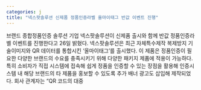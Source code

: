```yaml
---
categories: j
title: "넥스팟솔루션 신제품 정품인증라벨 올마이태그 반값 이벤트 진행"
---
```

브랜드 종합정품인증 솔루션 기업 넥스팟솔루션이 신제품 출시와 함께 반값 정품인증라벨 이벤트를 진행한다고 26일 밝혔다. 넥스팟솔루션은 최근 자체특수제작 복제방지 기술이미지와 QR 데이터를 통합시킨 ‘올마이태그’를 출시했다. 이 제품은 정품인증이 필요한 다양한 브랜드의 수요를 충족시키기 위해 다양한 패키지 제품에 적용이 가능하다. 특히 소비자가 직접 시스템에 접속해 쉽게 정품을 인증할 수 있는 장점을 활용해 인증시스템 내 해당 브랜드의 타 제품을 홍보할 수 있도록 추가 배너 광고도 삽입해 제작되었다. 회사 관계자는 “QR 코드의 대중